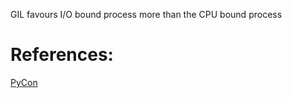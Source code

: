 
GIL favours I/O bound process more than the CPU bound process

# References:

[PyCon](https://youtu.be/KVKufdTphKs)